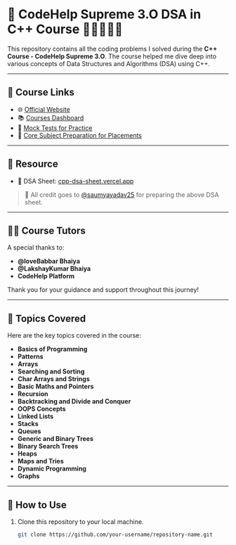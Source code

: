 # 🚀 CodeHelp Supreme 3.O DSA in C++ Course 🧑‍💻👩‍💻✨

This repository contains all the coding problems I solved during the **C++ Course - CodeHelp Supreme 3.O**. The course helped me dive deep into various concepts of Data Structures and Algorithms (DSA) using C++.

---

## 📘 Course Links

- 🌐 [Official Website](https://www.codehelp.in/)
- 📚 [Courses Dashboard](https://www.codehelp.in/dashboard/courses)
- 📝 [Mock Tests for Practice](https://www.codehelp.in/dashboard/mock-tests)
- 💼 [Core Subject Preparation for Placements](https://www.codehelp.in/dashboard/core-subjects)

---

## 📂 Resource

- 🧾 DSA Sheet: [cpp-dsa-sheet.vercel.app](https://cpp-dsa-sheet.vercel.app/)

> 🙏 All credit goes to [@saumyayadav25](https://github.com/saumyayadav25) for preparing the above DSA sheet.

---

## 🧑‍🏫 Course Tutors

A special thanks to:
- **@loveBabbar Bhaiya**
- **@LakshayKumar Bhaiya**
- **CodeHelp Platform**

Thank you for your guidance and support throughout this journey!

---

## 📑 Topics Covered
Here are the key topics covered in the course:
- **Basics of Programming**
- **Patterns**
- **Arrays**
- **Searching and Sorting**
- **Char Arrays and Strings**
- **Basic Maths and Pointers**
- **Recursion**
- **Backtracking and Divide and Conquer**
- **OOPS Concepts**
- **Linked Lists**
- **Stacks**
- **Queues**
- **Generic and Binary Trees**
- **Binary Search Trees**
- **Heaps**
- **Maps and Tries**
- **Dynamic Programming**
- **Graphs**
---

## 🚀 How to Use
1. Clone this repository to your local machine.
   ```bash
   git clone https://github.com/your-username/repository-name.git
